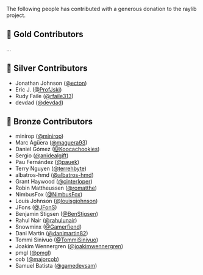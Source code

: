 The following people has contributed with a generous donation to the raylib project.

## 🥇 Gold Contributors

...

## 🥈 Silver Contributors

 - Jonathan Johnson ([@ecton](https://github.com/ecton))
 - Eric J. ([@ProfJski](https://github.com/ProfJski))
 - Rudy Faile ([@rfaile313](https://github.com/rfaile313))
 - devdad ([@devdad](https://github.com/devdad))

## 🥉 Bronze Contributors

 - minirop ([@minirop](https://github.com/minirop))
 - Marc Agüera ([@maguera93](https://github.com/maguera93))
 - Daniel Gómez ([@Koocachookies](https://github.com/Koocachookies))
 - Sergio ([@anidealgift](https://github.com/anidealgift))
 - Pau Fernández ([@pauek](https://github.com/pauek))
 - Terry Nguyen ([@terrehbyte](https://github.com/terrehbyte))
 - albatros-hmd ([@albatros-hmd](https://github.com/albatros-hmd))
 - Grant Haywood ([@cinterloper](https://github.com/cinterloper))
 - Robin Mattheussen ([@romatthe](https://github.com/romatthe))
 - NimbusFox ([@NimbusFox](https://github.com/NimbusFox))
 - Louis Johnson ([@louisgjohnson](https://github.com/louisgjohnson))
 - JFons ([@JFonS](https://github.com/JFonS))
 - Benjamin Stigsen ([@BenStigsen](https://github.com/BenStigsen))
 - Rahul Nair ([@rahulunair](https://github.com/rahulunair))
 - Snowminx ([@Gamerfiend](https://github.com/Gamerfiend))
 - Dani Martin ([@danimartin82](https://github.com/danimartin82))
 - Tommi Sinivuo ([@TommiSinivuo](https://github.com/TommiSinivuo))
 - Joakim Wennergren ([@joakimwennergren](https://github.com/joakimwennergren))
 - pmgl ([@pmgl](https://github.com/pmgl))
 - cob ([@majorcob](https://github.com/majorcob))
 - Samuel Batista ([@gamedevsam](https://github.com/gamedevsam))
 
